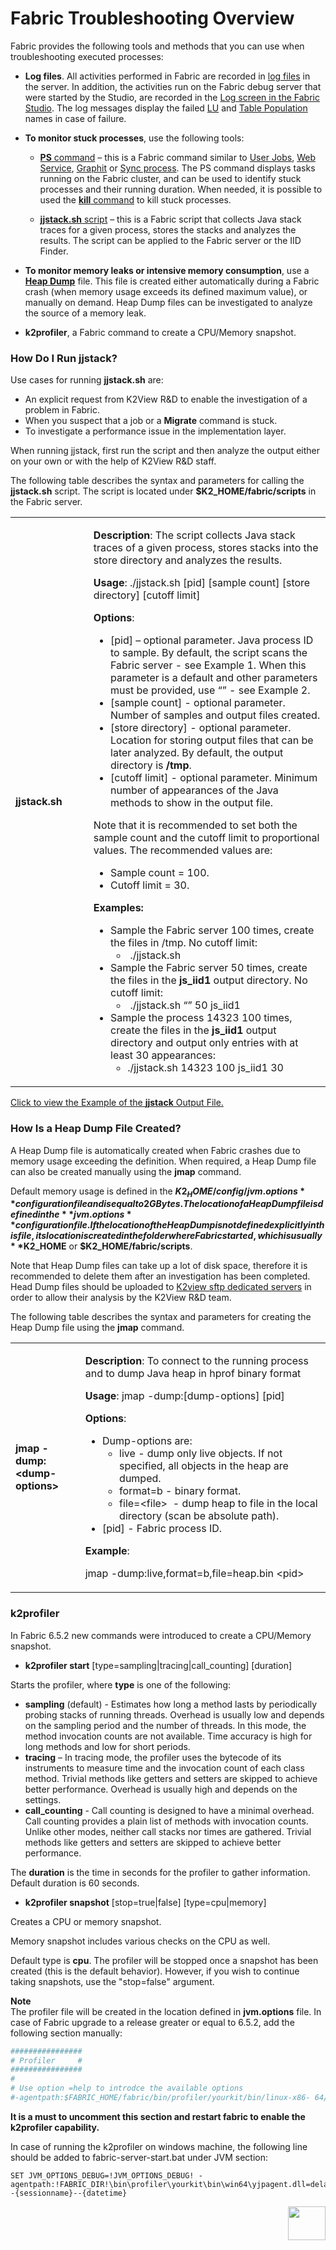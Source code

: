 # Fabric Troubleshooting Overview

Fabric provides the following tools and methods that you can use when troubleshooting executed processes:

- **Log files**. All activities performed in Fabric are recorded in [log files](/articles/21_Fabric_troubleshooting/02_Fabric_troubleshooting_log_files.md) in the server. In addition, the activities run on the Fabric debug server that were started by the Studio, are recorded in the [Log screen in the Fabric Studio](/articles/13_LUDB_viewer_and_studio_debug_capabilities/02_fabric_studio_log_files.md). The log messages display the failed [LU](/articles/03_logical_units/01_LU_overview.md) and [Table Population](/articles/07_table_population/01_table_population_overview.md) names in case of failure. 

- **To monitor stuck processes**, use the following tools:

  - [**PS** command](/articles/02_fabric_architecture/04_fabric_commands.md#ps-and-kill-commands) – this is a Fabric command similar to [User Jobs](/articles/20_jobs_and_batch_services/01_fabric_jobs_overview.md), [Web Service](/articles/15_web_services_and_graphit/01_web_services_overview.md), [Graphit](/articles/15_web_services_and_graphit/17_Graphit/01_graphit_overview.md) or  [Sync process](/articles/14_sync_LU_instance/01_sync_LUI_overview.md). The PS command displays tasks running on the Fabric cluster, and can be used to identify stuck processes and their running duration. When needed, it is possible to used the [**kill** command](/articles/02_fabric_architecture/04_fabric_commands.md#ps-and-kill-commands) to kill stuck processes.

  - [**jjstack.sh** script](/articles/21_Fabric_troubleshooting/01_Fabric_troubleshooting_overview.md#how-do-i-run-jjstack) – this is a Fabric script that collects Java stack traces for a given process, stores the stacks and analyzes the results. The script can be applied to the Fabric server or the IID Finder. 

- **To monitor memory leaks or intensive memory consumption**,  use a [**Heap Dump**](/articles/21_Fabric_troubleshooting/01_Fabric_troubleshooting_overview.md#how-is-a-heap-dump-file-created) file. This file is created either automatically during a Fabric crash (when memory usage exceeds its defined maximum value), or manually on demand. Heap Dump files can be investigated to analyze the source of a memory leak.

- **k2profiler**, a Fabric command to create a CPU/Memory snapshot.


### How Do I Run jjstack?

Use cases for running **jjstack.sh** are:

- An explicit request from K2View R&D to enable the investigation of a problem in Fabric.
- When you suspect that a job or a **Migrate** command is stuck.
- To investigate a performance issue in the implementation layer.

When running jjstack, first run the script and then analyze the output either on your own or with the help of K2View R&D staff.

The following table describes the syntax and parameters for calling the **jjstack.sh** script. The script is located under **$K2_HOME/fabric/scripts** in the Fabric server.


<table>
<tbody>
<tr>
<td width="170px">
<p><strong>jjstack.sh</strong></p>
</td>
<td width="730px">
<p><strong>Description</strong>: The script collects Java stack traces of a given process, stores stacks into the store directory and analyzes the results.</p>
<p><strong>Usage</strong>: ./jjstack.sh [pid] [sample count] [store directory] [cutoff limit]</p>
<p><strong>Options</strong>:</p>
<ul>
<li>[pid] &ndash; optional parameter. Java process ID to sample. By default, the script scans the Fabric server - see Example 1. When this parameter is a default and other parameters must be provided, use &ldquo;&rdquo; - see Example 2.</li>
<li>[sample count] - optional parameter. Number of samples and output files created.</li>
<li>[store directory] - optional parameter. Location for storing output files that can be later analyzed. By default, the output directory is <strong>/tmp</strong>.</li>
<li>[cutoff limit] - optional parameter. Minimum number of appearances of the Java methods to show in the output file.</li>
</ul>
<p>Note that it is recommended to set both the sample count and the cutoff limit to proportional values. The recommended values are:</p>
<ul>
<li>Sample count = 100.</li>
<li>Cutoff limit = 30.</li>
</ul>
<p><strong>Examples:</strong></p>
<ul>
<li>Sample the Fabric server 100 times, create the files in /tmp. No cutoff limit:
<ul>
<li><strong>&nbsp;</strong>./jjstack.sh &nbsp;</li>
</ul>
</li>
<li>Sample&nbsp;the Fabric server 50 times, create the files in the <strong>js_iid1</strong> output directory. No cutoff limit:
<ul>
<li><strong>&nbsp;</strong>./jjstack.sh &ldquo;&rdquo; 50 js_iid1</li>
</ul>
</li>
<li>Sample the process 14323 100 times, create the files in the&nbsp;<strong>js_iid1</strong>&nbsp;output directory and output only entries with at least 30 appearances:
<ul>
<li>./jjstack.sh 14323 100 js_iid1 30</li>
</ul>
</li>
</ul>
</td>
</tr>
</tbody>
</table>


[Click to view the Example of the **jjstack** Output File.](/articles/21_Fabric_troubleshooting/images/jjstack.md)



### How Is a Heap Dump File Created?

A Heap Dump file is automatically created when Fabric crashes due to memory usage exceeding the definition. When required, a Heap Dump file can also be created manually using the **jmap** command. 

Default memory usage is defined in the **$K2_HOME/config/ jvm.options** configuration file and is equal to 2GBytes.  The location of a Heap Dump file is defined in the **jvm.options** configuration file. If the location of the Heap Dump is not defined explicitly in this file, its location is created in the folder where Fabric started, which is usually **$K2_HOME** or **$K2_HOME/fabric/scripts**. 

Note that Heap Dump files can take up a lot of disk space, therefore it is recommended to delete them after an investigation has been completed. Head Dump files should be uploaded to [K2view sftp dedicated servers](https://k2view.sharepoint.com/sites/Wiki/IT%20%20Technology/Heap%20dump%20upload%20point.aspx) in order to allow their analysis by the K2View R&D team.


The following table describes the syntax and parameters for creating the Heap Dump file using the **jmap** command. 

<table>
<tbody>
<tr>
<td width="170px">
<p><strong>jmap -dump:&lt;dump-options&gt;</strong></p>
</td>
<td width="730px">
<p><strong>Description</strong>: To connect to the running process and to dump Java heap in hprof binary format</p>
<p><strong>Usage</strong>: jmap -dump:[dump-options] [pid]</p>
<p><strong>Options</strong>:</p>
<ul>
<li>Dump-options are:
<ul>
<li>live - dump only live objects. If not specified, all objects in the heap are dumped.</li>
<li>format=b - binary format.</li>
<li>file=&lt;file&gt; &nbsp;- dump heap to file in the local directory (scan be absolute path).</li>
</ul>
</li>
<li>[pid] - Fabric process ID.</li>
</ul>
<p><strong>Example</strong>:</p>
<p>jmap -dump:live,format=b,file=heap.bin &lt;pid&gt; &nbsp;</p>
</td>
</tr>
</tbody>
</table>

### k2profiler

In Fabric 6.5.2 new commands were introduced to create a CPU/Memory snapshot.

* **k2profiler start** [type=sampling|tracing|call_counting] [duration]

Starts the profiler, where **type** is one of the following:

  * **sampling** (default) - Estimates how long a method lasts by periodically probing stacks of running threads. Overhead is usually low and depends on the sampling period and the number of threads. In this mode, the method invocation counts are not available. Time accuracy is high for long methods and low for short periods.
  * **tracing** – In tracing mode, the profiler uses the bytecode of its instruments to measure time and the invocation count of each class method. Trivial methods like getters and setters are skipped to achieve better performance. Overhead is usually high and depends on the settings.
  * **call_counting** - Call counting is designed to have a minimal overhead. Call counting provides a plain list of methods with invocation counts. Unlike other modes, neither call stacks nor times are gathered. Trivial methods like getters and setters are skipped to achieve better performance.
 
The **duration** is the time in seconds for the profiler to gather information. Default duration is 60 seconds.

* **k2profiler snapshot** [stop=true|false] [type=cpu|memory]

Creates a CPU or memory snapshot. 

Memory snapshot includes various checks on the CPU as well. 

Default type is **cpu**. The profiler will be stopped once a snapshot has been created (this is the default behavior). However, if you wish to continue taking snapshots, use the "stop=false" argument. 

**Note**   
The profiler file will be created in the location defined in **jvm.options** file. 
In case of Fabric upgrade to a release greater or equal to 6.5.2, add the following section manually:

```bash
################
# Profiler     #
################
#
# Use option =help to introdce the available options
#-agentpath:$FABRIC_HOME/fabric/bin/profiler/yourkit/bin/linux-x86- 64/libyjpagent.so=delay=60000,dir=${FABRIC_HOME%/}/storage/snapshots,logdir=$FABRIC_HOME/logs,snapshot_name_format=profiler--{sessionname}--{datetime}
```

**It is a must to uncomment this section and restart fabric to enable the k2profiler capability.**

In case of running the k2profiler on windows machine, the following line should be added to fabric-server-start.bat under JVM section:

    SET JVM_OPTIONS_DEBUG=!JVM_OPTIONS_DEBUG! -agentpath:!FABRIC_DIR!\bin\profiler\yourkit\bin\win64\yjpagent.dll=delay=60000,dir=!FABRIC_HOME!\storage\snapshots,logdir=!FABRIC_HOME!\logs,snapshot_name_format=profiler--{sessionname}--{datetime}

[<img align="right" width="60" height="54" src="/articles/images/Next.png">](/articles/21_Fabric_troubleshooting/02_Fabric_troubleshooting_log_files.md) 
